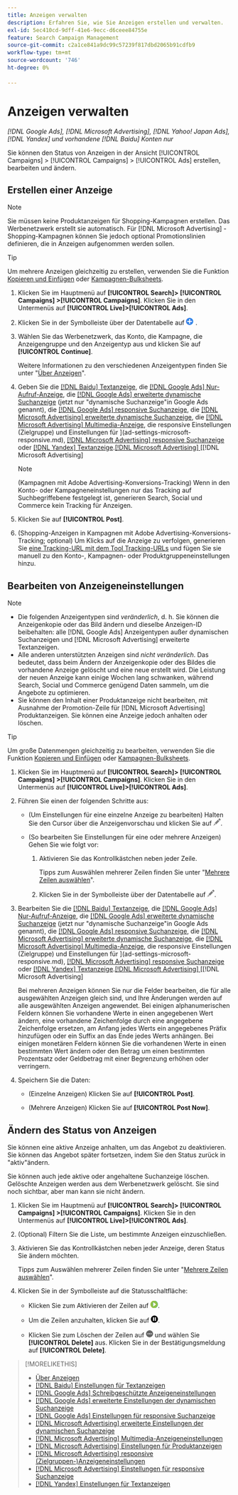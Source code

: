 ```yaml
---
title: Anzeigen verwalten
description: Erfahren Sie, wie Sie Anzeigen erstellen und verwalten.
exl-id: 5ec410cd-9dff-41e6-9ecc-d6ceee84755e
feature: Search Campaign Management
source-git-commit: c2a1ce841a9dc99c57239f817dbd2065b91cdfb9
workflow-type: tm+mt
source-wordcount: '746'
ht-degree: 0%

---
```


# Anzeigen verwalten

*[!DNL Google Ads], [!DNL Microsoft Advertising], [!DNL Yahoo! Japan Ads], [!DNL Yandex] und vorhandene [!DNL Baidu] Konten nur*

Sie können den Status von Anzeigen in der Ansicht [!UICONTROL Campaigns] > [!UICONTROL Campaigns] > [!UICONTROL Ads] erstellen, bearbeiten und ändern.

## Erstellen einer Anzeige

>[!NOTE]
>
>Sie müssen keine Produktanzeigen für Shopping-Kampagnen erstellen. Das Werbenetzwerk erstellt sie automatisch. Für [!DNL Microsoft Advertising] -Shopping-Kampagnen können Sie jedoch optional Promotionslinien definieren, die in Anzeigen aufgenommen werden sollen.

>[!TIP]
>
>Um mehrere Anzeigen gleichzeitig zu erstellen, verwenden Sie die Funktion [Kopieren und Einfügen](/help/search-social-commerce/campaign-management/campaigns/copy-paste.md) oder [Kampagnen-Bulksheets](/help/search-social-commerce/campaign-management/bulksheets/bulksheet-about.md).

1. Klicken Sie im Hauptmenü auf **[!UICONTROL Search]> [!UICONTROL Campaigns] >[!UICONTROL Campaigns]**. Klicken Sie in den Untermenüs auf **[!UICONTROL Live]>[!UICONTROL Ads]**.

1. Klicken Sie in der Symbolleiste über der Datentabelle auf ![Erstellen](/help/search-social-commerce/assets/add.png "Erstellen") .

1. Wählen Sie das Werbenetzwerk, das Konto, die Kampagne, die Anzeigengruppe und den Anzeigentyp aus und klicken Sie auf **[!UICONTROL Continue]**.

   Weitere Informationen zu den verschiedenen Anzeigentypen finden Sie unter &quot;[Über Anzeigen](ad-about.md)&quot;.

1. Geben Sie die [[!DNL Baidu] Textanzeige](ad-settings-baidu-text.md), die [[!DNL Google Ads] Nur-Aufruf-Anzeige](ad-settings-google-call.md), die [[!DNL Google Ads] erweiterte dynamische Suchanzeige](ad-settings-google-dsa.md) (jetzt nur &quot;dynamische Suchanzeige&quot;in Google Ads genannt), die [[!DNL Google Ads] responsive Suchanzeige](ad-settings-google-rsa.md), die [[!DNL Microsoft Advertising] erweiterte dynamische Suchanzeige](ad-settings-microsoft-dsa.md), die [[!DNL Microsoft Advertising] Multimedia-Anzeige](ad-settings-microsoft-multimedia.md), die responsive Einstellungen (Zielgruppe) und Einstellungen für ](ad-settings-microsoft-responsive.md), [[!DNL Microsoft Advertising] responsive Suchanzeige](ad-settings-microsoft-rsa.md) oder [[!DNL Yandex] Textanzeige](ad-settings-yandex-text.md).[[!DNL Microsoft Advertising] ](ad-settings-microsoft-product.md)[[!DNL Microsoft Advertising] 

   >[!NOTE]
   >
   >(Kampagnen mit Adobe Advertising-Konversions-Tracking) Wenn in den Konto- oder Kampagneneinstellungen nur das Tracking auf Suchbegriffebene festgelegt ist, generieren Search, Social und Commerce kein Tracking für Anzeigen.

1. Klicken Sie auf **[!UICONTROL Post]**.

1. (Shopping-Anzeigen in Kampagnen mit Adobe Advertising-Konversions-Tracking; optional) Um Klicks auf die Anzeige zu verfolgen, generieren Sie [eine Tracking-URL mit dem Tool Tracking-URLs](/help/search-social-commerce/tools/click-tracking-url-generate.md) und fügen Sie sie manuell zu den Konto-, Kampagnen- oder Produktgruppeneinstellungen hinzu.

## Bearbeiten von Anzeigeneinstellungen

>[!NOTE]
>
>* Die folgenden Anzeigentypen sind *veränderlich*, d. h. Sie können die Anzeigenkopie oder das Bild ändern und dieselbe Anzeigen-ID beibehalten: alle [!DNL Google Ads] Anzeigentypen außer dynamischen Suchanzeigen und [!DNL Microsoft Advertising] erweiterte Textanzeigen.
>* Alle anderen unterstützten Anzeigen sind *nicht veränderlich*. Das bedeutet, dass beim Ändern der Anzeigenkopie oder des Bildes die vorhandene Anzeige gelöscht und eine neue erstellt wird. Die Leistung der neuen Anzeige kann einige Wochen lang schwanken, während Search, Social und Commerce genügend Daten sammeln, um die Angebote zu optimieren.
>* Sie können den Inhalt einer Produktanzeige nicht bearbeiten, mit Ausnahme der Promotion-Zeile für [!DNL Microsoft Advertising] Produktanzeigen. Sie können eine Anzeige jedoch anhalten oder löschen.

>[!TIP]
>
>Um große Datenmengen gleichzeitig zu bearbeiten, verwenden Sie die Funktion [Kopieren und Einfügen](/help/search-social-commerce/campaign-management/campaigns/copy-paste.md) oder [Kampagnen-Bulksheets](/help/search-social-commerce/campaign-management/bulksheets/bulksheet-about.md).

1. Klicken Sie im Hauptmenü auf **[!UICONTROL Search]> [!UICONTROL Campaigns] >[!UICONTROL Campaigns]**. Klicken Sie in den Untermenüs auf **[!UICONTROL Live]>[!UICONTROL Ads]**.

1. Führen Sie einen der folgenden Schritte aus:

   * (Um Einstellungen für eine einzelne Anzeige zu bearbeiten) Halten Sie den Cursor über die Anzeigenvorschau und klicken Sie auf ![Bearbeiten](/help/search-social-commerce/assets/edit.png "Bearbeiten").

   * (So bearbeiten Sie Einstellungen für eine oder mehrere Anzeigen) Gehen Sie wie folgt vor:

      1. Aktivieren Sie das Kontrollkästchen neben jeder Zeile.

         Tipps zum Auswählen mehrerer Zeilen finden Sie unter &quot;[Mehrere Zeilen auswählen](/help/search-social-commerce/common-tasks/navigation-editing-selection/multiple-rows-select.md)&quot;.

      1. Klicken Sie in der Symbolleiste über der Datentabelle auf ![Bearbeiten](/help/search-social-commerce/assets/edit.png "Bearbeiten").

1. Bearbeiten Sie die [[!DNL Baidu] Textanzeige](ad-settings-baidu-text.md), die [[!DNL Google Ads] Nur-Aufruf-Anzeige](ad-settings-google-call.md), die [[!DNL Google Ads] erweiterte dynamische Suchanzeige](ad-settings-google-dsa.md) (jetzt nur &quot;dynamische Suchanzeige&quot;in Google Ads genannt), die [[!DNL Google Ads] responsive Suchanzeige](ad-settings-google-rsa.md), die [[!DNL Microsoft Advertising] erweiterte dynamische Suchanzeige](ad-settings-microsoft-dsa.md), die [[!DNL Microsoft Advertising] Multimedia-Anzeige](ad-settings-microsoft-multimedia.md), die responsive Einstellungen (Zielgruppe) und Einstellungen für ](ad-settings-microsoft-responsive.md), [[!DNL Microsoft Advertising] responsive Suchanzeige](ad-settings-microsoft-rsa.md) oder [[!DNL Yandex] Textanzeige](ad-settings-yandex-text.md).[[!DNL Microsoft Advertising] ](ad-settings-microsoft-product.md)[[!DNL Microsoft Advertising] 

   Bei mehreren Anzeigen können Sie nur die Felder bearbeiten, die für alle ausgewählten Anzeigen gleich sind, und Ihre Änderungen werden auf alle ausgewählten Anzeigen angewendet. Bei einigen alphanumerischen Feldern können Sie vorhandene Werte in einen angegebenen Wert ändern, eine vorhandene Zeichenfolge durch eine angegebene Zeichenfolge ersetzen, am Anfang jedes Werts ein angegebenes Präfix hinzufügen oder ein Suffix an das Ende jedes Werts anhängen. Bei einigen monetären Feldern können Sie die vorhandenen Werte in einen bestimmten Wert ändern oder den Betrag um einen bestimmten Prozentsatz oder Geldbetrag mit einer Begrenzung erhöhen oder verringern.

1. Speichern Sie die Daten:

   * (Einzelne Anzeigen) Klicken Sie auf **[!UICONTROL Post]**.

   * (Mehrere Anzeigen) Klicken Sie auf **[!UICONTROL Post Now]**.

## Ändern des Status von Anzeigen

Sie können eine aktive Anzeige anhalten, um das Angebot zu deaktivieren. Sie können das Angebot später fortsetzen, indem Sie den Status zurück in &quot;aktiv&quot;ändern.

Sie können auch jede aktive oder angehaltene Suchanzeige löschen. Gelöschte Anzeigen werden aus dem Werbenetzwerk gelöscht. Sie sind noch sichtbar, aber man kann sie nicht ändern.

1. Klicken Sie im Hauptmenü auf **[!UICONTROL Search]> [!UICONTROL Campaigns] >[!UICONTROL Campaigns]**. Klicken Sie in den Untermenüs auf **[!UICONTROL Live]>[!UICONTROL Ads]**.

1. (Optional) Filtern Sie die Liste, um bestimmte Anzeigen einzuschließen.

1. Aktivieren Sie das Kontrollkästchen neben jeder Anzeige, deren Status Sie ändern möchten.

   Tipps zum Auswählen mehrerer Zeilen finden Sie unter &quot;[Mehrere Zeilen auswählen](/help/search-social-commerce/common-tasks/navigation-editing-selection/multiple-rows-select.md)&quot;.

1. Klicken Sie in der Symbolleiste auf die Statusschaltfläche:

   * Klicken Sie zum Aktivieren der Zeilen auf ![Aktivieren](/help/search-social-commerce/assets/activate.png "Aktivieren").

   * Um die Zeilen anzuhalten, klicken Sie auf ![Pause](/help/search-social-commerce/assets/pause.png "Pause").

   * Klicken Sie zum Löschen der Zeilen auf ![Mehr](/help/search-social-commerce/assets/more.png "Mehr") und wählen Sie **[!UICONTROL Delete]** aus. Klicken Sie in der Bestätigungsmeldung auf **[!UICONTROL Delete]**.

>[!MORELIKETHIS]
>
>* [Über Anzeigen](ad-about.md)
>* [[!DNL Baidu] Einstellungen für Textanzeigen](ad-settings-baidu-text.md)
>* [[!DNL Google Ads] Schreibgeschützte Anzeigeneinstellungen](ad-settings-google-call.md)
>* [[!DNL Google Ads] erweiterte Einstellungen der dynamischen Suchanzeige](ad-settings-google-dsa.md)
>* [[!DNL Google Ads] Einstellungen für responsive Suchanzeige](ad-settings-google-rsa.md)
>* [[!DNL Microsoft Advertising] erweiterte Einstellungen der dynamischen Suchanzeige](ad-settings-microsoft-dsa.md)
>* [[!DNL Microsoft Advertising] Multimedia-Anzeigeneinstellungen](ad-settings-microsoft-multimedia.md)
>* [[!DNL Microsoft Advertising] Einstellungen für Produktanzeigen](ad-settings-microsoft-product.md)
>* [[!DNL Microsoft Advertising] responsive (Zielgruppen-)Anzeigeneinstellungen](ad-settings-microsoft-responsive.md)
>* [[!DNL Microsoft Advertising] Einstellungen für responsive Suchanzeige](ad-settings-microsoft-rsa.md)
>* [[!DNL Yandex] Einstellungen für Textanzeigen](ad-settings-yandex-text.md)
